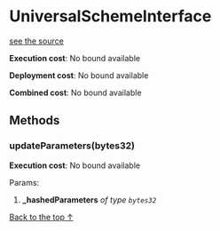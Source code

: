# UniversalSchemeInterface
[see the source](https://github.com/daostack/arc/tree/master/contracts/universalSchemes/UniversalSchemeInterface.sol)


**Execution cost**: No bound available

**Deployment cost**: No bound available

**Combined cost**: No bound available




## Methods
### updateParameters(bytes32)


**Execution cost**: No bound available


Params:

1. **_hashedParameters** *of type `bytes32`*


[Back to the top ↑](#universalschemeinterface)
